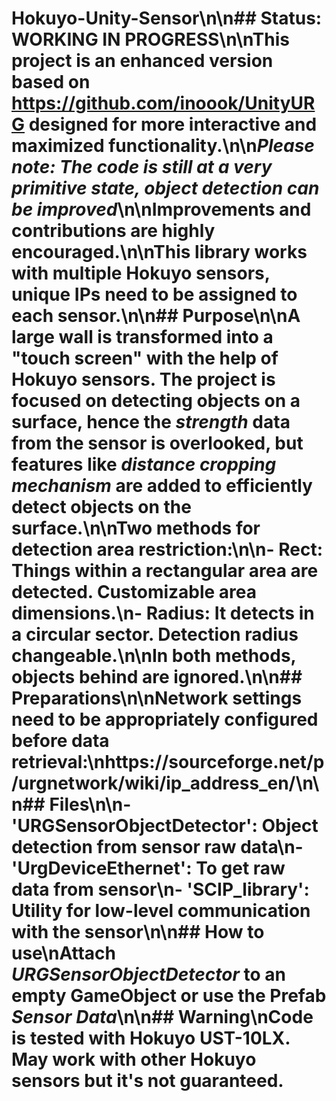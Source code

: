# Hokuyo-Unity-Sensor\n\n## Status: WORKING IN PROGRESS\n\nThis project is an enhanced version based on https://github.com/inoook/UnityURG designed for more interactive and maximized functionality.\n\n*Please note: The code is still at a very primitive state, object detection can be improved*\n\nImprovements and contributions are highly encouraged.\n\nThis library works with multiple Hokuyo sensors, unique IPs need to be assigned to each sensor.\n\n## Purpose\n\nA large wall is transformed into a "touch screen" with the help of Hokuyo sensors. The project is focused on detecting objects on a surface, hence the _strength_ data from the sensor is overlooked, but features like _distance cropping mechanism_ are added to efficiently detect objects on the surface.\n\nTwo methods for detection area restriction:\n\n- Rect: Things within a rectangular area are detected. Customizable area dimensions.\n- Radius: It detects in a circular sector. Detection radius changeable.\n\nIn both methods, objects behind are ignored.\n\n## Preparations\n\nNetwork settings need to be appropriately configured before data retrieval:\nhttps://sourceforge.net/p/urgnetwork/wiki/ip_address_en/\n\n## Files\n\n- 'URGSensorObjectDetector': Object detection from sensor raw data\n- 'UrgDeviceEthernet': To get raw data from sensor\n- 'SCIP_library': Utility for low-level communication with the sensor\n\n## How to use\nAttach _URGSensorObjectDetector_ to an empty GameObject or use the Prefab _Sensor Data_\n\n## Warning\nCode is tested with **Hokuyo UST-10LX**. May work with other Hokuyo sensors but it's not guaranteed.